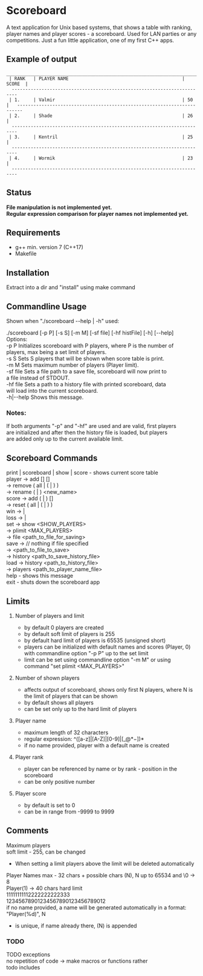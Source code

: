 # Scoreboard

A text application for Unix based systems, that shows a table with ranking, 
player names and player scores - a scoreboard. 
Used for LAN parties or any competitions.
Just a fun little application, one of my first C++ apps.  

## Example of output 

```
________________________________________________________________________  
 | RANK   | PLAYER NAME                                          | SCORE  |  
  ------------------------------------------------------------------------  
 | 1.     | Valmir                                               | 50     |   ------------------------------------------------------------------------
 | 2.     | Shade                                                | 26     |
  ------------------------------------------------------------------------
 | 3.     | Kentril                                              | 25     |
  ------------------------------------------------------------------------
 | 4.     | Wormik                                               | 23     |
  ------------------------------------------------------------------------

```

## Status
 **File manipulation is not implemented yet.**  
 **Regular expression comparison for player names not implemented yet.**

## Requirements
* g++ min. version 7 (C++17)
* Makefile

## Installation
Extract into a dir and "install" using make command

## Commandline Usage

Shown when "./scoreboard --help | -h" used:  

./scoreboard [-p P] [-s S] [-m M] [-sf file] [-hf histFile] [-h] [--help]  
Options:  
 -p P		Initializes scoreboard with P players, where P is the number of   
 			players, max being a set limit of players.  
 -s S		Sets S players that will be shown when score table is print.  
 -m M		Sets maximum number of players (Player limit).  
 -sf file 	Sets a file path to a save file, scoreboard will now print to  
 			a file instead of STDOUT.  
 -hf file	Sets a path to a history file with printed scoreboard, data  
 			will load into the current scoreboard.  
 -h|--help	Shows this message.  

### Notes:
 If both arguments "-p" and "-hf" are used and are valid, first players  
 are initialized and after then the history file is loaded, but players  
 are added only up to the current available limit.  

## Scoreboard Commands

print | scoreboard | show | score	- shows current score table  
player 	-> add [<name>] [<score>]  
		-> remove ( all | (<name> | <rank>) )  
		-> rename (<name> | <rank>) <new_name>  
score	-> add (<name> | <rank>) [<number>]  
		-> reset ( all | (<name> | <rank>) )  
win		-> <name> | <rank>  
loss	-> <name> | <rank>  
set		-> show <SHOW_PLAYERS>  
		-> plimit <MAX_PLAYERS>  
		-> file <path_to_file_for_saving>  
save	-> // nothing if file specified  
		-> <path_to_file_to_save>  
		-> history <path_to_save_history_file>  
load	-> history <path_to_history_file>  
		-> players <path_to_player_name_file>  
help	- shows this message  
exit	- shuts down the scoreboard app  


## Limits
1. Number of players and limit
	- by default 0 players are created
	- by default soft limit of players is 255
	- by default hard limit of players is 65535 (unsigned short)
	- players can be initialized with default names and scores (Player, 0)
		with commandline option "-p P" up to the set limit
	- limit can be set using commandline option "-m M" or using 
		command "set plimit <MAX_PLAYERS>"

2. Number of shown players
	- affects output of scoreboard, shows only first N players, where N
		is the limit of players that can be shown
	- by default shows all players
	- can be set only up to the hard limit of players

3. Player name
	- maximum length of 32 characters
	- regular expression: ^([a-z]|[A-Z]|[0-9]|[_@$*-])*$
	- if no name provided, player with a default name is created

4. Player rank
	- player can be referenced by name or by rank - position in the 
		scoreboard
	- can be only positive number

4. Player score
	- by default is set to 0
	- can be in range from -9999 to 9999 


## Comments

Maximum players  
soft limit - 255, can be changed  
- When setting a limit players above the limit will be deleted automatically

Player Names
max - 32 chars + possible chars (N), N up to 65534 and \0 -> 8  
Player(1) -> 40 chars hard limit  
		 11111111112222222222333  
12345678901234567890123456789012  
if no name provided, a name will be generated automatically in a format:  
	"Player(%d)", N  
- is unique, if name already there, (N) is appended  

### TODO 
TODO exceptions  
no repetition of code -> make macros or functions rather  
todo includes  
